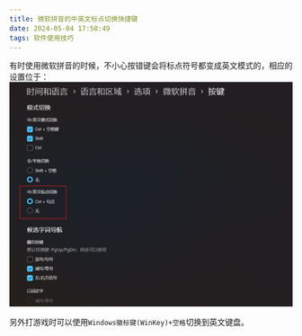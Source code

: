 ```yaml
---
title: 微软拼音的中英文标点切换快捷键
date: 2024-05-04 17:50:49
tags: 软件使用技巧
---
```


有时使用微软拼音的时候，不小心按错键会将标点符号都变成英文模式的，相应的设置位于：
![pic](微软拼音的中英文标点切换快捷键/2024-05-04-17-52-12.png)

另外打游戏时可以使用`Windows徽标键(WinKey)+空格`切换到英文键盘。

